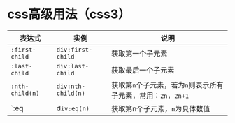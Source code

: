 # css高级用法（css3）

|表达式|实例|说明|
|--|--|--|
|`:first-child`|`div:first-child`|获取第一个子元素|
|`:last-child`|`div:last-child`|获取最后一个子元素|
|`:nth-child(n)`|`div:nth-child(n)`|获取第`n`个子元素，若为`n`则表示所有子元素，常用：`2n`，`2n+1`|
|`:eq|d`iv:eq(n)`|获取第n个子元素，`n`为具体数值|
